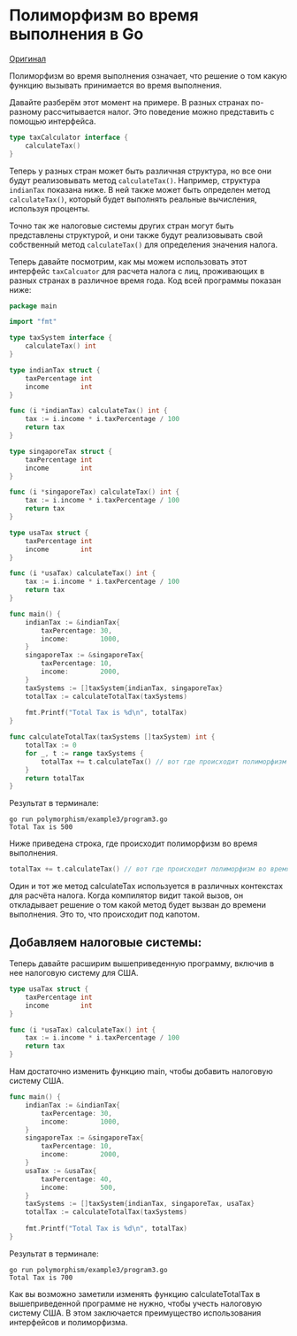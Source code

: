 # Полиморфизм во время выполнения в Go

[Оригинал](https://golangbyexample.com/runtime-polymorphism-go/)

Полиморфизм во время выполнения означает, что решение о том какую функцию вызывать 
принимается во время выполнения.

Давайте разберём этот момент на примере. В разных странах по-разному рассчитывается
налог. Это поведение можно представить с помощью интерфейса.

```go
type taxCalculator interface {
	calculateTax()
}
```

Теперь у разных стран может быть различная структура, но все они будут реализовывать 
метод `calculateTax()`. Например, структура `indianTax` показана ниже. В ней также
может быть определен метод `calculateTax()`, который будет выполнять реальные 
вычисления, используя проценты.

Точно так же налоговые системы других стран могут быть представлены структурой,
и они также будут реализовывать свой собственный метод `calculateTax()` для
определения значения налога.

Теперь давайте посмотрим, как мы можем использовать этот интерфейс `taxCalcuator`
для расчета налога с лиц, проживающих в разных странах в различное время года. 
Код всей программы показан ниже:

```go
package main

import "fmt"

type taxSystem interface {
    calculateTax() int
}

type indianTax struct {
    taxPercentage int
    income        int
}

func (i *indianTax) calculateTax() int {
    tax := i.income * i.taxPercentage / 100
    return tax
}

type singaporeTax struct {
    taxPercentage int
    income        int
}

func (i *singaporeTax) calculateTax() int {
    tax := i.income * i.taxPercentage / 100
    return tax
}

type usaTax struct {
    taxPercentage int
    income        int
}

func (i *usaTax) calculateTax() int {
    tax := i.income * i.taxPercentage / 100
    return tax
}

func main() {
    indianTax := &indianTax{
        taxPercentage: 30,
        income:        1000,
    }
    singaporeTax := &singaporeTax{
        taxPercentage: 10,
        income:        2000,
    }
    taxSystems := []taxSystem{indianTax, singaporeTax}
    totalTax := calculateTotalTax(taxSystems)
    
    fmt.Printf("Total Tax is %d\n", totalTax)
}

func calculateTotalTax(taxSystems []taxSystem) int {
    totalTax := 0
    for _, t := range taxSystems {
        totalTax += t.calculateTax() // вот где происходит полиморфизм во время выполнения
    }
    return totalTax
}
```

Результат в терминале:

```shell
go run polymorphism/example3/program3.go
Total Tax is 500
```

Ниже приведена строка, где происходит полиморфизм во время выполнения.

```go
totalTax += t.calculateTax() // вот где происходит полиморфизм во время выполнения
```

Один и тот же метод calculateTax используется в различных контекстах для расчёта
налога. Когда компилятор видит такой вызов, он откладывает решение о том какой 
метод будет вызван до времени выполнения. Это то, что происходит под капотом.

## Добавляем налоговые системы:

Теперь давайте расширим вышеприведенную программу, включив в нее налоговую 
систему для США.

```go
type usaTax struct {
    taxPercentage int
    income        int
}

func (i *usaTax) calculateTax() int {
    tax := i.income * i.taxPercentage / 100
    return tax
}
```

Нам достаточно изменить функцию main, чтобы добавить налоговую систему США.

```go
func main() {
    indianTax := &indianTax{
        taxPercentage: 30,
        income:        1000,
    }
    singaporeTax := &singaporeTax{
        taxPercentage: 10,
        income:        2000,
    }
    usaTax := &usaTax{
        taxPercentage: 40,
        income:        500,
    }
    taxSystems := []taxSystem{indianTax, singaporeTax, usaTax}
    totalTax := calculateTotalTax(taxSystems)
    
    fmt.Printf("Total Tax is %d\n", totalTax)
}
```

Результат в терминале:

```shell
go run polymorphism/example3/program3.go
Total Tax is 700
```

Как вы возможно заметили изменять функцию calculateTotalTax в вышеприведенной 
программе не нужно, чтобы учесть налоговую систему США. В этом заключается 
преимущество использования интерфейсов и полиморфизма.
